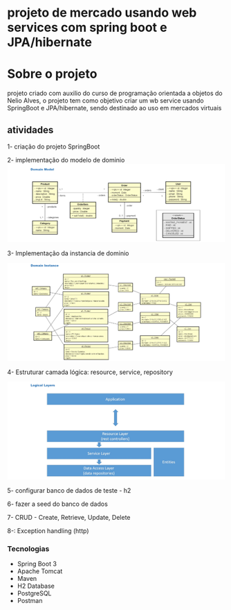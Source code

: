 # projeto de mercado usando web services com spring boot e JPA/hibernate

# Sobre o projeto
projeto criado com auxilio do curso de programação orientada a objetos do Nelio Alves, o projeto tem como objetivo criar um wb service usando SpringBoot e JPA/hibernate, sendo destinado ao uso em mercados virtuais 

## atividades

1- criação do projeto SpringBoot

2- implementação do modelo de dominio
<img src="/assets/DomainModel.png">

3- Implementação da instancia de dominio

<img src="/assets/DomainInstance.png">

4- Estruturar camada lógica: resource, service, repository

<img src="/assets/LogicalLayers.png">

5- configurar banco de dados de teste - h2

6- fazer a seed do banco de dados

7- CRUD - Create, Retrieve, Update, Delete

8-: Exception handling (http)

### Tecnologias

- Spring Boot 3
- Apache Tomcat
- Maven
- H2 Database
- PostgreSQL
- Postman
